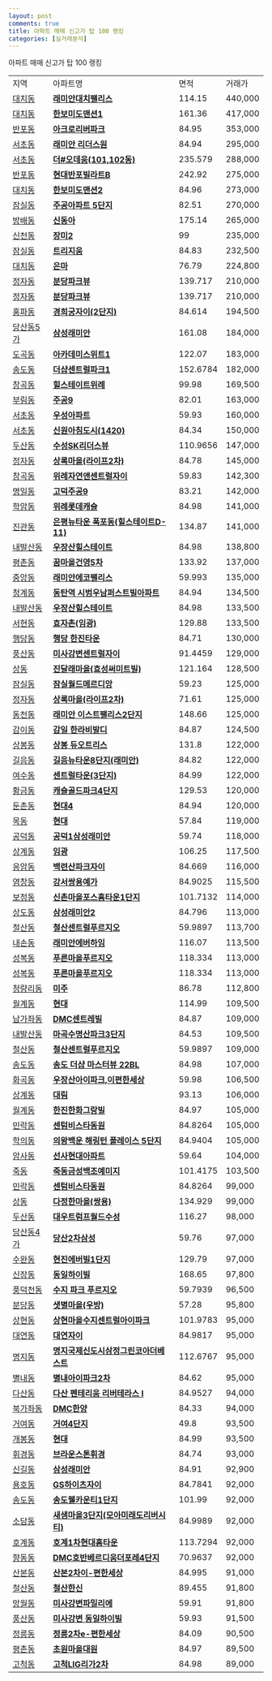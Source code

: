 ```yaml
---
layout: post
comments: true
title: 아파트 매매 신고가 탑 100 랭킹
categories: [실거래분석]
---
```


아파트 매매 신고가 탑 100 랭킹

<table>
  <tr>
    <td>지역</td>
    <td>아파트명</td>
    <td>면적</td>
    <td>거래가</td>
  </tr>

  <tr>
    <td><a href="/실거래가/2021/06/26/11680.html">대치동</a></td>
    <td style="font-weight: bold;"><a href="https://search.naver.com/search.naver?query=대치동 래미안대치팰리스">래미안대치팰리스</a></td>
    <td>114.15</td>
    <td>440,000</td>
  </tr>

  <tr>
    <td><a href="/실거래가/2021/06/26/11680.html">대치동</a></td>
    <td style="font-weight: bold;"><a href="https://search.naver.com/search.naver?query=대치동 한보미도맨션1">한보미도맨션1</a></td>
    <td>161.36</td>
    <td>417,000</td>
  </tr>

  <tr>
    <td><a href="/실거래가/2021/06/26/11650.html">반포동</a></td>
    <td style="font-weight: bold;"><a href="https://search.naver.com/search.naver?query=반포동 아크로리버파크">아크로리버파크</a></td>
    <td>84.95</td>
    <td>353,000</td>
  </tr>

  <tr>
    <td><a href="/실거래가/2021/06/26/11650.html">서초동</a></td>
    <td style="font-weight: bold;"><a href="https://search.naver.com/search.naver?query=서초동 래미안 리더스원">래미안 리더스원</a></td>
    <td>84.94</td>
    <td>295,000</td>
  </tr>

  <tr>
    <td><a href="/실거래가/2021/06/26/11650.html">서초동</a></td>
    <td style="font-weight: bold;"><a href="https://search.naver.com/search.naver?query=서초동 더#오데움(101,102동)">더#오데움(101,102동)</a></td>
    <td>235.579</td>
    <td>288,000</td>
  </tr>

  <tr>
    <td><a href="/실거래가/2021/06/26/11650.html">반포동</a></td>
    <td style="font-weight: bold;"><a href="https://search.naver.com/search.naver?query=반포동 현대반포빌라트B">현대반포빌라트B</a></td>
    <td>242.92</td>
    <td>275,000</td>
  </tr>

  <tr>
    <td><a href="/실거래가/2021/06/26/11680.html">대치동</a></td>
    <td style="font-weight: bold;"><a href="https://search.naver.com/search.naver?query=대치동 한보미도맨션2">한보미도맨션2</a></td>
    <td>84.96</td>
    <td>273,000</td>
  </tr>

  <tr>
    <td><a href="/실거래가/2021/06/26/11710.html">잠실동</a></td>
    <td style="font-weight: bold;"><a href="https://search.naver.com/search.naver?query=잠실동 주공아파트 5단지">주공아파트 5단지</a></td>
    <td>82.51</td>
    <td>270,000</td>
  </tr>

  <tr>
    <td><a href="/실거래가/2021/06/26/11650.html">방배동</a></td>
    <td style="font-weight: bold;"><a href="https://search.naver.com/search.naver?query=방배동 신동아">신동아</a></td>
    <td>175.14</td>
    <td>265,000</td>
  </tr>

  <tr>
    <td><a href="/실거래가/2021/06/26/11710.html">신천동</a></td>
    <td style="font-weight: bold;"><a href="https://search.naver.com/search.naver?query=신천동 장미2">장미2</a></td>
    <td>99</td>
    <td>235,000</td>
  </tr>

  <tr>
    <td><a href="/실거래가/2021/06/26/11710.html">잠실동</a></td>
    <td style="font-weight: bold;"><a href="https://search.naver.com/search.naver?query=잠실동 트리지움">트리지움</a></td>
    <td>84.83</td>
    <td>232,500</td>
  </tr>

  <tr>
    <td><a href="/실거래가/2021/06/26/11680.html">대치동</a></td>
    <td style="font-weight: bold;"><a href="https://search.naver.com/search.naver?query=대치동 은마">은마</a></td>
    <td>76.79</td>
    <td>224,800</td>
  </tr>

  <tr>
    <td><a href="/실거래가/2021/06/26/41135.html">정자동</a></td>
    <td style="font-weight: bold;"><a href="https://search.naver.com/search.naver?query=정자동 분당파크뷰">분당파크뷰</a></td>
    <td>139.717</td>
    <td>210,000</td>
  </tr>

  <tr>
    <td><a href="/실거래가/2021/06/26/41135.html">정자동</a></td>
    <td style="font-weight: bold;"><a href="https://search.naver.com/search.naver?query=정자동 분당파크뷰">분당파크뷰</a></td>
    <td>139.717</td>
    <td>210,000</td>
  </tr>

  <tr>
    <td><a href="/실거래가/2021/06/26/11110.html">홍파동</a></td>
    <td style="font-weight: bold;"><a href="https://search.naver.com/search.naver?query=홍파동 경희궁자이(2단지)">경희궁자이(2단지)</a></td>
    <td>84.614</td>
    <td>194,500</td>
  </tr>

  <tr>
    <td><a href="/실거래가/2021/06/26/11560.html">당산동5가</a></td>
    <td style="font-weight: bold;"><a href="https://search.naver.com/search.naver?query=당산동5가 삼성래미안">삼성래미안</a></td>
    <td>161.08</td>
    <td>184,000</td>
  </tr>

  <tr>
    <td><a href="/실거래가/2021/06/26/11680.html">도곡동</a></td>
    <td style="font-weight: bold;"><a href="https://search.naver.com/search.naver?query=도곡동 아카데미스위트1">아카데미스위트1</a></td>
    <td>122.07</td>
    <td>183,000</td>
  </tr>

  <tr>
    <td><a href="/실거래가/2021/06/26/28185.html">송도동</a></td>
    <td style="font-weight: bold;"><a href="https://search.naver.com/search.naver?query=송도동 더샵센트럴파크1">더샵센트럴파크1</a></td>
    <td>152.6784</td>
    <td>182,000</td>
  </tr>

  <tr>
    <td><a href="/실거래가/2021/06/26/41131.html">창곡동</a></td>
    <td style="font-weight: bold;"><a href="https://search.naver.com/search.naver?query=창곡동 힐스테이트위례">힐스테이트위례</a></td>
    <td>99.98</td>
    <td>169,500</td>
  </tr>

  <tr>
    <td><a href="/실거래가/2021/06/26/41290.html">부림동</a></td>
    <td style="font-weight: bold;"><a href="https://search.naver.com/search.naver?query=부림동 주공9">주공9</a></td>
    <td>82.01</td>
    <td>163,000</td>
  </tr>

  <tr>
    <td><a href="/실거래가/2021/06/26/11650.html">서초동</a></td>
    <td style="font-weight: bold;"><a href="https://search.naver.com/search.naver?query=서초동 우성아파트">우성아파트</a></td>
    <td>59.93</td>
    <td>160,000</td>
  </tr>

  <tr>
    <td><a href="/실거래가/2021/06/26/11650.html">서초동</a></td>
    <td style="font-weight: bold;"><a href="https://search.naver.com/search.naver?query=서초동 신원아침도시(1420)">신원아침도시(1420)</a></td>
    <td>84.34</td>
    <td>150,000</td>
  </tr>

  <tr>
    <td><a href="/실거래가/2021/06/26/27260.html">두산동</a></td>
    <td style="font-weight: bold;"><a href="https://search.naver.com/search.naver?query=두산동 수성SK리더스뷰">수성SK리더스뷰</a></td>
    <td>110.9656</td>
    <td>147,000</td>
  </tr>

  <tr>
    <td><a href="/실거래가/2021/06/26/41135.html">정자동</a></td>
    <td style="font-weight: bold;"><a href="https://search.naver.com/search.naver?query=정자동 상록마을(라이프2차)">상록마을(라이프2차)</a></td>
    <td>84.78</td>
    <td>145,000</td>
  </tr>

  <tr>
    <td><a href="/실거래가/2021/06/26/41131.html">창곡동</a></td>
    <td style="font-weight: bold;"><a href="https://search.naver.com/search.naver?query=창곡동 위례자연앤센트럴자이">위례자연앤센트럴자이</a></td>
    <td>59.83</td>
    <td>142,300</td>
  </tr>

  <tr>
    <td><a href="/실거래가/2021/06/26/11740.html">명일동</a></td>
    <td style="font-weight: bold;"><a href="https://search.naver.com/search.naver?query=명일동 고덕주공9">고덕주공9</a></td>
    <td>83.21</td>
    <td>142,000</td>
  </tr>

  <tr>
    <td><a href="/실거래가/2021/06/26/41450.html">학암동</a></td>
    <td style="font-weight: bold;"><a href="https://search.naver.com/search.naver?query=학암동 위례롯데캐슬">위례롯데캐슬</a></td>
    <td>84.98</td>
    <td>141,000</td>
  </tr>

  <tr>
    <td><a href="/실거래가/2021/06/26/11380.html">진관동</a></td>
    <td style="font-weight: bold;"><a href="https://search.naver.com/search.naver?query=진관동 은평뉴타운 폭포동(힐스테이트D-11)">은평뉴타운 폭포동(힐스테이트D-11)</a></td>
    <td>134.87</td>
    <td>141,000</td>
  </tr>

  <tr>
    <td><a href="/실거래가/2021/06/26/11500.html">내발산동</a></td>
    <td style="font-weight: bold;"><a href="https://search.naver.com/search.naver?query=내발산동 우장산힐스테이트">우장산힐스테이트</a></td>
    <td>84.98</td>
    <td>138,800</td>
  </tr>

  <tr>
    <td><a href="/실거래가/2021/06/26/41173.html">평촌동</a></td>
    <td style="font-weight: bold;"><a href="https://search.naver.com/search.naver?query=평촌동 꿈마을건영5차">꿈마을건영5차</a></td>
    <td>133.92</td>
    <td>137,000</td>
  </tr>

  <tr>
    <td><a href="/실거래가/2021/06/26/41290.html">중앙동</a></td>
    <td style="font-weight: bold;"><a href="https://search.naver.com/search.naver?query=중앙동 래미안에코팰리스">래미안에코팰리스</a></td>
    <td>59.993</td>
    <td>135,000</td>
  </tr>

  <tr>
    <td><a href="/실거래가/2021/06/26/41590.html">청계동</a></td>
    <td style="font-weight: bold;"><a href="https://search.naver.com/search.naver?query=청계동 동탄역 시범우남퍼스트빌아파트">동탄역 시범우남퍼스트빌아파트</a></td>
    <td>84.94</td>
    <td>134,500</td>
  </tr>

  <tr>
    <td><a href="/실거래가/2021/06/26/11500.html">내발산동</a></td>
    <td style="font-weight: bold;"><a href="https://search.naver.com/search.naver?query=내발산동 우장산힐스테이트">우장산힐스테이트</a></td>
    <td>84.98</td>
    <td>133,500</td>
  </tr>

  <tr>
    <td><a href="/실거래가/2021/06/26/41135.html">서현동</a></td>
    <td style="font-weight: bold;"><a href="https://search.naver.com/search.naver?query=서현동 효자촌(임광)">효자촌(임광)</a></td>
    <td>129.88</td>
    <td>133,500</td>
  </tr>

  <tr>
    <td><a href="/실거래가/2021/06/26/11200.html">행당동</a></td>
    <td style="font-weight: bold;"><a href="https://search.naver.com/search.naver?query=행당동 행당 한진타운">행당 한진타운</a></td>
    <td>84.71</td>
    <td>130,000</td>
  </tr>

  <tr>
    <td><a href="/실거래가/2021/06/26/41450.html">풍산동</a></td>
    <td style="font-weight: bold;"><a href="https://search.naver.com/search.naver?query=풍산동 미사강변센트럴자이">미사강변센트럴자이</a></td>
    <td>91.4459</td>
    <td>129,000</td>
  </tr>

  <tr>
    <td><a href="/실거래가/2021/06/26/41190.html">상동</a></td>
    <td style="font-weight: bold;"><a href="https://search.naver.com/search.naver?query=상동 진달래마을(효성써미트빌)">진달래마을(효성써미트빌)</a></td>
    <td>121.164</td>
    <td>128,500</td>
  </tr>

  <tr>
    <td><a href="/실거래가/2021/06/26/11710.html">잠실동</a></td>
    <td style="font-weight: bold;"><a href="https://search.naver.com/search.naver?query=잠실동 잠실월드메르디앙">잠실월드메르디앙</a></td>
    <td>59.23</td>
    <td>125,000</td>
  </tr>

  <tr>
    <td><a href="/실거래가/2021/06/26/41135.html">정자동</a></td>
    <td style="font-weight: bold;"><a href="https://search.naver.com/search.naver?query=정자동 상록마을(라이프2차)">상록마을(라이프2차)</a></td>
    <td>71.61</td>
    <td>125,000</td>
  </tr>

  <tr>
    <td><a href="/실거래가/2021/06/26/41465.html">동천동</a></td>
    <td style="font-weight: bold;"><a href="https://search.naver.com/search.naver?query=동천동 래미안 이스트팰리스2단지">래미안 이스트팰리스2단지</a></td>
    <td>148.66</td>
    <td>125,000</td>
  </tr>

  <tr>
    <td><a href="/실거래가/2021/06/26/41450.html">감이동</a></td>
    <td style="font-weight: bold;"><a href="https://search.naver.com/search.naver?query=감이동 감일 한라비발디">감일 한라비발디</a></td>
    <td>84.87</td>
    <td>124,500</td>
  </tr>

  <tr>
    <td><a href="/실거래가/2021/06/26/11260.html">상봉동</a></td>
    <td style="font-weight: bold;"><a href="https://search.naver.com/search.naver?query=상봉동 상봉 듀오트리스">상봉 듀오트리스</a></td>
    <td>131.8</td>
    <td>122,000</td>
  </tr>

  <tr>
    <td><a href="/실거래가/2021/06/26/11290.html">길음동</a></td>
    <td style="font-weight: bold;"><a href="https://search.naver.com/search.naver?query=길음동 길음뉴타운8단지(래미안)">길음뉴타운8단지(래미안)</a></td>
    <td>84.82</td>
    <td>122,000</td>
  </tr>

  <tr>
    <td><a href="/실거래가/2021/06/26/41133.html">여수동</a></td>
    <td style="font-weight: bold;"><a href="https://search.naver.com/search.naver?query=여수동 센트럴타운(3단지)">센트럴타운(3단지)</a></td>
    <td>84.99</td>
    <td>122,000</td>
  </tr>

  <tr>
    <td><a href="/실거래가/2021/06/26/27260.html">황금동</a></td>
    <td style="font-weight: bold;"><a href="https://search.naver.com/search.naver?query=황금동 캐슬골드파크4단지">캐슬골드파크4단지</a></td>
    <td>129.53</td>
    <td>120,000</td>
  </tr>

  <tr>
    <td><a href="/실거래가/2021/06/26/11740.html">둔촌동</a></td>
    <td style="font-weight: bold;"><a href="https://search.naver.com/search.naver?query=둔촌동 현대4">현대4</a></td>
    <td>84.94</td>
    <td>120,000</td>
  </tr>

  <tr>
    <td><a href="/실거래가/2021/06/26/11470.html">목동</a></td>
    <td style="font-weight: bold;"><a href="https://search.naver.com/search.naver?query=목동 현대">현대</a></td>
    <td>57.84</td>
    <td>119,000</td>
  </tr>

  <tr>
    <td><a href="/실거래가/2021/06/26/11440.html">공덕동</a></td>
    <td style="font-weight: bold;"><a href="https://search.naver.com/search.naver?query=공덕동 공덕1삼성래미안">공덕1삼성래미안</a></td>
    <td>59.74</td>
    <td>118,000</td>
  </tr>

  <tr>
    <td><a href="/실거래가/2021/06/26/11350.html">상계동</a></td>
    <td style="font-weight: bold;"><a href="https://search.naver.com/search.naver?query=상계동 임광">임광</a></td>
    <td>106.25</td>
    <td>117,500</td>
  </tr>

  <tr>
    <td><a href="/실거래가/2021/06/26/11380.html">응암동</a></td>
    <td style="font-weight: bold;"><a href="https://search.naver.com/search.naver?query=응암동 백련산파크자이">백련산파크자이</a></td>
    <td>84.669</td>
    <td>116,000</td>
  </tr>

  <tr>
    <td><a href="/실거래가/2021/06/26/11500.html">염창동</a></td>
    <td style="font-weight: bold;"><a href="https://search.naver.com/search.naver?query=염창동 강서쌍용예가">강서쌍용예가</a></td>
    <td>84.9025</td>
    <td>115,500</td>
  </tr>

  <tr>
    <td><a href="/실거래가/2021/06/26/41463.html">보정동</a></td>
    <td style="font-weight: bold;"><a href="https://search.naver.com/search.naver?query=보정동 신촌마을포스홈타운1단지">신촌마을포스홈타운1단지</a></td>
    <td>101.7132</td>
    <td>114,000</td>
  </tr>

  <tr>
    <td><a href="/실거래가/2021/06/26/11590.html">상도동</a></td>
    <td style="font-weight: bold;"><a href="https://search.naver.com/search.naver?query=상도동 삼성래미안2">삼성래미안2</a></td>
    <td>84.796</td>
    <td>113,000</td>
  </tr>

  <tr>
    <td><a href="/실거래가/2021/06/26/41210.html">철산동</a></td>
    <td style="font-weight: bold;"><a href="https://search.naver.com/search.naver?query=철산동 철산센트럴푸르지오">철산센트럴푸르지오</a></td>
    <td>59.9897</td>
    <td>113,700</td>
  </tr>

  <tr>
    <td><a href="/실거래가/2021/06/26/41430.html">내손동</a></td>
    <td style="font-weight: bold;"><a href="https://search.naver.com/search.naver?query=내손동 래미안에버하임">래미안에버하임</a></td>
    <td>116.07</td>
    <td>113,500</td>
  </tr>

  <tr>
    <td><a href="/실거래가/2021/06/26/41465.html">성복동</a></td>
    <td style="font-weight: bold;"><a href="https://search.naver.com/search.naver?query=성복동 푸른마을푸르지오">푸른마을푸르지오</a></td>
    <td>118.334</td>
    <td>113,000</td>
  </tr>

  <tr>
    <td><a href="/실거래가/2021/06/26/41465.html">성복동</a></td>
    <td style="font-weight: bold;"><a href="https://search.naver.com/search.naver?query=성복동 푸른마을푸르지오">푸른마을푸르지오</a></td>
    <td>118.334</td>
    <td>113,000</td>
  </tr>

  <tr>
    <td><a href="/실거래가/2021/06/26/11230.html">청량리동</a></td>
    <td style="font-weight: bold;"><a href="https://search.naver.com/search.naver?query=청량리동 미주">미주</a></td>
    <td>86.78</td>
    <td>112,800</td>
  </tr>

  <tr>
    <td><a href="/실거래가/2021/06/26/11350.html">월계동</a></td>
    <td style="font-weight: bold;"><a href="https://search.naver.com/search.naver?query=월계동 현대">현대</a></td>
    <td>114.99</td>
    <td>109,500</td>
  </tr>

  <tr>
    <td><a href="/실거래가/2021/06/26/11410.html">남가좌동</a></td>
    <td style="font-weight: bold;"><a href="https://search.naver.com/search.naver?query=남가좌동 DMC센트레빌">DMC센트레빌</a></td>
    <td>84.87</td>
    <td>109,000</td>
  </tr>

  <tr>
    <td><a href="/실거래가/2021/06/26/11500.html">내발산동</a></td>
    <td style="font-weight: bold;"><a href="https://search.naver.com/search.naver?query=내발산동 마곡수명산파크3단지">마곡수명산파크3단지</a></td>
    <td>84.53</td>
    <td>109,500</td>
  </tr>

  <tr>
    <td><a href="/실거래가/2021/06/26/41210.html">철산동</a></td>
    <td style="font-weight: bold;"><a href="https://search.naver.com/search.naver?query=철산동 철산센트럴푸르지오">철산센트럴푸르지오</a></td>
    <td>59.9897</td>
    <td>109,000</td>
  </tr>

  <tr>
    <td><a href="/실거래가/2021/06/26/28185.html">송도동</a></td>
    <td style="font-weight: bold;"><a href="https://search.naver.com/search.naver?query=송도동 송도 더샵 마스터뷰 22BL">송도 더샵 마스터뷰 22BL</a></td>
    <td>84.98</td>
    <td>107,000</td>
  </tr>

  <tr>
    <td><a href="/실거래가/2021/06/26/11500.html">화곡동</a></td>
    <td style="font-weight: bold;"><a href="https://search.naver.com/search.naver?query=화곡동 우장산아이파크,이편한세상">우장산아이파크,이편한세상</a></td>
    <td>59.98</td>
    <td>106,500</td>
  </tr>

  <tr>
    <td><a href="/실거래가/2021/06/26/11350.html">상계동</a></td>
    <td style="font-weight: bold;"><a href="https://search.naver.com/search.naver?query=상계동 대림">대림</a></td>
    <td>93.13</td>
    <td>106,000</td>
  </tr>

  <tr>
    <td><a href="/실거래가/2021/06/26/11350.html">월계동</a></td>
    <td style="font-weight: bold;"><a href="https://search.naver.com/search.naver?query=월계동 한진한화그랑빌">한진한화그랑빌</a></td>
    <td>84.97</td>
    <td>105,000</td>
  </tr>

  <tr>
    <td><a href="/실거래가/2021/06/26/26500.html">민락동</a></td>
    <td style="font-weight: bold;"><a href="https://search.naver.com/search.naver?query=민락동 센텀비스타동원">센텀비스타동원</a></td>
    <td>84.8264</td>
    <td>105,000</td>
  </tr>

  <tr>
    <td><a href="/실거래가/2021/06/26/41430.html">학의동</a></td>
    <td style="font-weight: bold;"><a href="https://search.naver.com/search.naver?query=학의동 의왕백운 해링턴 플레이스 5단지">의왕백운 해링턴 플레이스 5단지</a></td>
    <td>84.9404</td>
    <td>105,000</td>
  </tr>

  <tr>
    <td><a href="/실거래가/2021/06/26/11740.html">암사동</a></td>
    <td style="font-weight: bold;"><a href="https://search.naver.com/search.naver?query=암사동 선사현대아파트">선사현대아파트</a></td>
    <td>59.64</td>
    <td>104,000</td>
  </tr>

  <tr>
    <td><a href="/실거래가/2021/06/26/30200.html">죽동</a></td>
    <td style="font-weight: bold;"><a href="https://search.naver.com/search.naver?query=죽동 죽동금성백조예미지">죽동금성백조예미지</a></td>
    <td>101.4175</td>
    <td>103,500</td>
  </tr>

  <tr>
    <td><a href="/실거래가/2021/06/26/26500.html">민락동</a></td>
    <td style="font-weight: bold;"><a href="https://search.naver.com/search.naver?query=민락동 센텀비스타동원">센텀비스타동원</a></td>
    <td>84.8264</td>
    <td>99,000</td>
  </tr>

  <tr>
    <td><a href="/실거래가/2021/06/26/41190.html">상동</a></td>
    <td style="font-weight: bold;"><a href="https://search.naver.com/search.naver?query=상동 다정한마을(쌍용)">다정한마을(쌍용)</a></td>
    <td>134.929</td>
    <td>99,000</td>
  </tr>

  <tr>
    <td><a href="/실거래가/2021/06/26/27260.html">두산동</a></td>
    <td style="font-weight: bold;"><a href="https://search.naver.com/search.naver?query=두산동 대우트럼프월드수성">대우트럼프월드수성</a></td>
    <td>116.27</td>
    <td>98,000</td>
  </tr>

  <tr>
    <td><a href="/실거래가/2021/06/26/11560.html">당산동4가</a></td>
    <td style="font-weight: bold;"><a href="https://search.naver.com/search.naver?query=당산동4가 당산2차삼성">당산2차삼성</a></td>
    <td>59.76</td>
    <td>97,000</td>
  </tr>

  <tr>
    <td><a href="/실거래가/2021/06/26/29200.html">수완동</a></td>
    <td style="font-weight: bold;"><a href="https://search.naver.com/search.naver?query=수완동 현진에버빌1단지">현진에버빌1단지</a></td>
    <td>129.79</td>
    <td>97,000</td>
  </tr>

  <tr>
    <td><a href="/실거래가/2021/06/26/41450.html">신장동</a></td>
    <td style="font-weight: bold;"><a href="https://search.naver.com/search.naver?query=신장동 동일하이빌">동일하이빌</a></td>
    <td>168.65</td>
    <td>97,800</td>
  </tr>

  <tr>
    <td><a href="/실거래가/2021/06/26/41465.html">풍덕천동</a></td>
    <td style="font-weight: bold;"><a href="https://search.naver.com/search.naver?query=풍덕천동 수지 파크 푸르지오">수지 파크 푸르지오</a></td>
    <td>59.7939</td>
    <td>96,500</td>
  </tr>

  <tr>
    <td><a href="/실거래가/2021/06/26/41135.html">분당동</a></td>
    <td style="font-weight: bold;"><a href="https://search.naver.com/search.naver?query=분당동 샛별마을(우방)">샛별마을(우방)</a></td>
    <td>57.28</td>
    <td>95,800</td>
  </tr>

  <tr>
    <td><a href="/실거래가/2021/06/26/41465.html">상현동</a></td>
    <td style="font-weight: bold;"><a href="https://search.naver.com/search.naver?query=상현동 상현마을수지센트럴아이파크">상현마을수지센트럴아이파크</a></td>
    <td>101.9783</td>
    <td>95,000</td>
  </tr>

  <tr>
    <td><a href="/실거래가/2021/06/26/26290.html">대연동</a></td>
    <td style="font-weight: bold;"><a href="https://search.naver.com/search.naver?query=대연동 대연자이">대연자이</a></td>
    <td>84.9817</td>
    <td>95,000</td>
  </tr>

  <tr>
    <td><a href="/실거래가/2021/06/26/26440.html">명지동</a></td>
    <td style="font-weight: bold;"><a href="https://search.naver.com/search.naver?query=명지동 명지국제신도시삼정그린코아더베스트">명지국제신도시삼정그린코아더베스트</a></td>
    <td>112.6767</td>
    <td>95,000</td>
  </tr>

  <tr>
    <td><a href="/실거래가/2021/06/26/41360.html">별내동</a></td>
    <td style="font-weight: bold;"><a href="https://search.naver.com/search.naver?query=별내동 별내아이파크2차">별내아이파크2차</a></td>
    <td>84.62</td>
    <td>95,000</td>
  </tr>

  <tr>
    <td><a href="/실거래가/2021/06/26/41360.html">다산동</a></td>
    <td style="font-weight: bold;"><a href="https://search.naver.com/search.naver?query=다산동 다산 펜테리움 리버테라스 Ⅰ">다산 펜테리움 리버테라스 Ⅰ</a></td>
    <td>84.9527</td>
    <td>94,000</td>
  </tr>

  <tr>
    <td><a href="/실거래가/2021/06/26/11410.html">북가좌동</a></td>
    <td style="font-weight: bold;"><a href="https://search.naver.com/search.naver?query=북가좌동 DMC한양">DMC한양</a></td>
    <td>84.33</td>
    <td>94,000</td>
  </tr>

  <tr>
    <td><a href="/실거래가/2021/06/26/11710.html">거여동</a></td>
    <td style="font-weight: bold;"><a href="https://search.naver.com/search.naver?query=거여동 거여4단지">거여4단지</a></td>
    <td>49.8</td>
    <td>93,500</td>
  </tr>

  <tr>
    <td><a href="/실거래가/2021/06/26/11530.html">개봉동</a></td>
    <td style="font-weight: bold;"><a href="https://search.naver.com/search.naver?query=개봉동 현대">현대</a></td>
    <td>84.99</td>
    <td>93,500</td>
  </tr>

  <tr>
    <td><a href="/실거래가/2021/06/26/11230.html">휘경동</a></td>
    <td style="font-weight: bold;"><a href="https://search.naver.com/search.naver?query=휘경동 브라운스톤휘경">브라운스톤휘경</a></td>
    <td>84.74</td>
    <td>93,000</td>
  </tr>

  <tr>
    <td><a href="/실거래가/2021/06/26/11560.html">신길동</a></td>
    <td style="font-weight: bold;"><a href="https://search.naver.com/search.naver?query=신길동 삼성래미안">삼성래미안</a></td>
    <td>84.91</td>
    <td>92,900</td>
  </tr>

  <tr>
    <td><a href="/실거래가/2021/06/26/26290.html">용호동</a></td>
    <td style="font-weight: bold;"><a href="https://search.naver.com/search.naver?query=용호동 GS하이츠자이">GS하이츠자이</a></td>
    <td>84.7841</td>
    <td>92,000</td>
  </tr>

  <tr>
    <td><a href="/실거래가/2021/06/26/28185.html">송도동</a></td>
    <td style="font-weight: bold;"><a href="https://search.naver.com/search.naver?query=송도동 송도웰카운티1단지">송도웰카운티1단지</a></td>
    <td>101.99</td>
    <td>92,000</td>
  </tr>

  <tr>
    <td><a href="/실거래가/2021/06/26/36110.html">소담동</a></td>
    <td style="font-weight: bold;"><a href="https://search.naver.com/search.naver?query=소담동 새샘마을3단지(모아미래도리버시티)">새샘마을3단지(모아미래도리버시티)</a></td>
    <td>84.9989</td>
    <td>92,000</td>
  </tr>

  <tr>
    <td><a href="/실거래가/2021/06/26/41173.html">호계동</a></td>
    <td style="font-weight: bold;"><a href="https://search.naver.com/search.naver?query=호계동 호계1차현대홈타운">호계1차현대홈타운</a></td>
    <td>113.7294</td>
    <td>92,000</td>
  </tr>

  <tr>
    <td><a href="/실거래가/2021/06/26/41281.html">향동동</a></td>
    <td style="font-weight: bold;"><a href="https://search.naver.com/search.naver?query=향동동 DMC호반베르디움더포레4단지">DMC호반베르디움더포레4단지</a></td>
    <td>70.9637</td>
    <td>92,000</td>
  </tr>

  <tr>
    <td><a href="/실거래가/2021/06/26/41410.html">산본동</a></td>
    <td style="font-weight: bold;"><a href="https://search.naver.com/search.naver?query=산본동 산본2차이-편한세상">산본2차이-편한세상</a></td>
    <td>84.995</td>
    <td>91,000</td>
  </tr>

  <tr>
    <td><a href="/실거래가/2021/06/26/41210.html">철산동</a></td>
    <td style="font-weight: bold;"><a href="https://search.naver.com/search.naver?query=철산동 철산한신">철산한신</a></td>
    <td>89.455</td>
    <td>91,800</td>
  </tr>

  <tr>
    <td><a href="/실거래가/2021/06/26/41450.html">망월동</a></td>
    <td style="font-weight: bold;"><a href="https://search.naver.com/search.naver?query=망월동 미사강변파밀리에">미사강변파밀리에</a></td>
    <td>59.91</td>
    <td>91,800</td>
  </tr>

  <tr>
    <td><a href="/실거래가/2021/06/26/41450.html">풍산동</a></td>
    <td style="font-weight: bold;"><a href="https://search.naver.com/search.naver?query=풍산동 미사강변 동일하이빌">미사강변 동일하이빌</a></td>
    <td>59.93</td>
    <td>91,500</td>
  </tr>

  <tr>
    <td><a href="/실거래가/2021/06/26/11290.html">정릉동</a></td>
    <td style="font-weight: bold;"><a href="https://search.naver.com/search.naver?query=정릉동 정릉2차e-편한세상">정릉2차e-편한세상</a></td>
    <td>84.09</td>
    <td>90,500</td>
  </tr>

  <tr>
    <td><a href="/실거래가/2021/06/26/41173.html">평촌동</a></td>
    <td style="font-weight: bold;"><a href="https://search.naver.com/search.naver?query=평촌동 초원마을대원">초원마을대원</a></td>
    <td>84.97</td>
    <td>89,500</td>
  </tr>

  <tr>
    <td><a href="/실거래가/2021/06/26/11530.html">고척동</a></td>
    <td style="font-weight: bold;"><a href="https://search.naver.com/search.naver?query=고척동 고척LIG리가2차">고척LIG리가2차</a></td>
    <td>84.98</td>
    <td>89,000</td>
  </tr>

</table>
